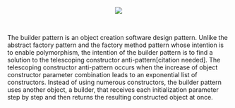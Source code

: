<p align="center"><img src="https://i2.wp.com/s3.amazonaws.com/production-wordpress-assets/blog/wp-content/uploads/2017/04/24100210/builder-method.png?fit=540%2C270&ssl=1"></p>

<br>

The builder pattern is an object creation software design pattern. Unlike the abstract factory pattern and the factory method pattern whose intention is to enable polymorphism, the intention of the builder pattern is to find a solution to the telescoping constructor anti-pattern[citation needed]. The telescoping constructor anti-pattern occurs when the increase of object constructor parameter combination leads to an exponential list of constructors. Instead of using numerous constructors, the builder pattern uses another object, a builder, that receives each initialization parameter step by step and then returns the resulting constructed object at once.
